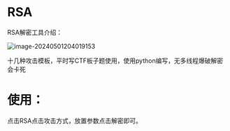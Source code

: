 # RSA
RSA解密工具介绍：

![image-20240501204019153](D:\RSA\image-20240501204019153.png)

十几种攻击模板，平时写CTF板子题使用，使用python编写，无多线程爆破解密会卡死

# 使用：

点击RSA点击攻击方式，放置参数点击解密即可。

